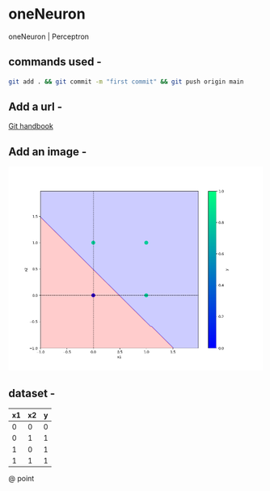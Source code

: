 # oneNeuron
oneNeuron | Perceptron

## commands used - 

```bash
git add . && git commit -m "first commit" && git push origin main
```

## Add a url -
[Git handbook](https://guides.github.com/introduction/git-handbook/)

## Add an image -
![Sample output image](plots/or.png)

## dataset -
x1|x2|y
-|-|-
0|0|0
0|1|1
1|0|1
1|1|1

@ point 